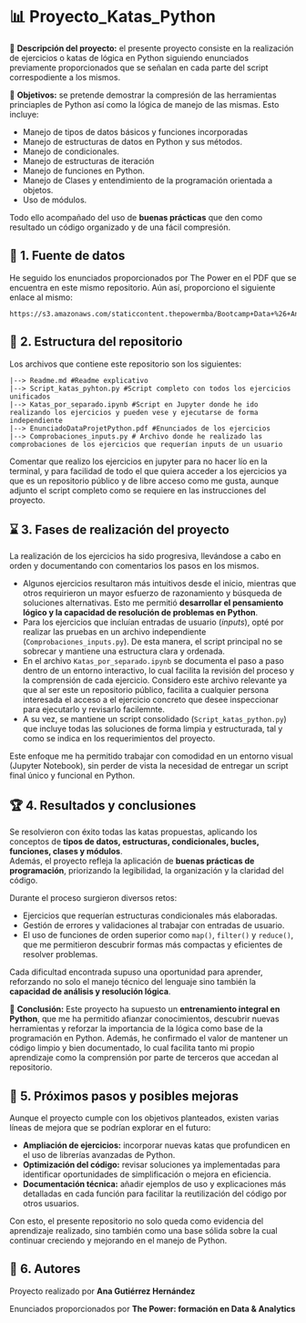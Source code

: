 # :bar_chart: Proyecto_Katas_Python

:dart: **Descripción del proyecto:** el presente proyecto consiste en la realización de ejercicios o katas de lógica en Python siguiendo enunciados previamente proporcionados que se señalan en cada parte del script correspodiente a los mismos.

:pushpin: **Objetivos:** se pretende demostrar la compresión de las herramientas princiaples de Python así como la lógica de manejo de las mismas. Esto incluye: 
- Manejo de tipos de datos básicos y funciones incorporadas
- Manejo de estructuras de datos en Python y sus métodos.
- Manejo de condicionales.
- Manejo de estructuras de iteración
- Manejo de funciones en Python.
- Manejo de Clases y entendimiento de la programación orientada a objetos.
- Uso de módulos.

 Todo ello acompañado del uso de **buenas prácticas** que den como resultado un código organizado y de una fácil compresión.


## :postbox: 1. Fuente de datos
He seguido los enunciados proporcionados por The Power en el PDF que se encuentra en este mismo repositorio. Aún así, proporciono el siguiente enlace al mismo:
```
https://s3.amazonaws.com/staticcontent.thepowermba/Bootcamp+Data+%26+Analytics/D%26A24/Phyton/EnunciadoDataProjectPython.pdf
```
## :open_file_folder: 2. Estructura del repositorio
Los archivos que contiene este repositorio son los  siguientes:
```
|--> Readme.md #Readme explicativo 
|--> Script_katas_pyhton.py #Script completo con todos los ejercicios unificados
|--> Katas_por_separado.ipynb #Script en Jupyter donde he ido realizando los ejercicios y pueden vese y ejecutarse de forma independiente
|--> EnunciadoDataProjetPython.pdf #Enunciados de los ejercicios
|--> Comprobaciones_inputs.py # Archivo donde he realizado las comprobaciones de los ejercicios que requerían inputs de un usuario
```

Comentar que realizo los ejercicios en jupyter para no hacer lío en la terminal, y para facilidad de todo el que quiera acceder a los ejercicios ya que es un repositorio público y de libre acceso como me gusta, aunque adjunto el script completo como se requiere en las instrucciones del proyecto.

## :hourglass: 3. Fases de realización del proyecto
La realización de los ejercicios ha sido progresiva, llevándose a cabo en orden y documentando con comentarios los pasos en los mismos.

- Algunos ejercicios resultaron más intuitivos desde el inicio, mientras que otros requirieron un mayor esfuerzo de razonamiento y búsqueda de soluciones alternativas. Esto me permitió **desarrollar el pensamiento lógico y la capacidad de resolución de problemas en Python**.  
- Para los ejercicios que incluían entradas de usuario (*inputs*), opté por realizar las pruebas en un archivo independiente (`Comprobaciones_inputs.py`). De esta manera, el script principal no se sobrecar y mantiene una estructura clara y ordenada.  
- En el archivo `Katas_por_separado.ipynb` se documenta el paso a paso dentro de un entorno interactivo, lo cual facilita la revisión del proceso y la comprensión de cada ejercicio. Considero este archivo relevante ya que al ser este un repositorio público, facilita a cualquier persona interesada el acceso a el ejercicio concreto que desee inspeccionar para ejecutarlo y revisarlo facilemnte.  
- A su vez, se mantiene un script consolidado (`Script_katas_python.py`) que incluye todas las soluciones de forma limpia y estructurada, tal y como se indica en los requerimientos del proyecto.

Este enfoque me ha permitido trabajar con comodidad en un entorno visual (Jupyter Notebook), sin perder de vista la necesidad de entregar un script final único y funcional en Python.  


## :trophy: 4. Resultados y conclusiones
Se resolvieron con éxito todas las katas propuestas, aplicando los conceptos de **tipos de datos, estructuras, condicionales, bucles, funciones, clases y módulos**.  
Además, el proyecto refleja la aplicación de **buenas prácticas de programación**, priorizando la legibilidad, la organización y la claridad del código. 

Durante el proceso surgieron diversos retos:  
  - Ejercicios que requerían estructuras condicionales más elaboradas.  
  - Gestión de errores y validaciones al trabajar con entradas de usuario.  
  - El uso de funciones de orden superior como `map()`, `filter()` y `reduce()`, que me permitieron descubrir formas más compactas y eficientes de resolver problemas.  

Cada dificultad encontrada supuso una oportunidad para aprender, reforzando no solo el manejo técnico del lenguaje sino también la **capacidad de análisis y resolución lógica**.  

:pushpin:  **Conclusión:**
Este proyecto ha supuesto un **entrenamiento integral en Python**, que me ha permitido afianzar conocimientos, descubrir nuevas herramientas y reforzar la importancia de la lógica como base de la programación en Python. Además, he confirmado el valor de mantener un código limpio y bien documentado, lo cual facilita tanto mi propio aprendizaje como la comprensión por parte de terceros que accedan al repositorio.  

## :crystal_ball: 5. Próximos pasos y posibles mejoras  

Aunque el proyecto cumple con los objetivos planteados, existen varias líneas de mejora que se podrían explorar en el futuro:  

- **Ampliación de ejercicios:** incorporar nuevas katas que profundicen en el uso de librerías avanzadas de Python.  
- **Optimización del código:** revisar soluciones ya implementadas para identificar oportunidades de simplificación o mejora en eficiencia.   
- **Documentación técnica:** añadir ejemplos de uso y explicaciones más detalladas en cada función para facilitar la reutilización del código por otros usuarios.  

Con esto, el presente repositorio no solo queda como evidencia del aprendizaje realizado, sino también como una base sólida sobre la cual continuar creciendo y mejorando en el manejo de Python.  


## :closed_book: 6. Autores
Proyecto realizado por **Ana Gutiérrez Hernández**

Enunciados proporcionados por **The Power: formación en Data & Analytics**